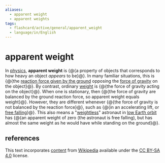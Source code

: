 ```yaml
---
aliases:
  - apparent weight
  - apparent weights
tags:
  - flashcard/active/general/apparent_weight
  - language/in/English
---
```


# apparent weight

In [physics](physics.md), __apparent weight__ is {@{a property of objects that corresponds to how heavy an object _appears_ to be}@}. In many familiar situations, this is {@{the [reaction force given by the ground](ground%20reaction%20force.md) opposing the [force of gravity](gravity.md) on the object}@}. By contrast, ordinary [weight](weight.md) is {@{the force of gravity acting on the object}@}. When one is stationary, then {@{the force of gravity are balanced by the ground reaction force, so apparent weight equals weight}@}. However, they are different whenever {@{the force of gravity is not balanced by the reaction force}@}, such as {@{in an accelerating lift, or [free falling](free%20fall.md)}@}. This also means a "[weightless](weightlessness.md)" astronaut in [low Earth orbit](low%20Earth%20orbit.md) has {@{an apparent weight of zero (the astronaut is free falling), but has almost the same weight as he would have while standing on the ground}@}.

## references

This text incorporates [content](https://en.wikipedia.org/wiki/apparent_weight) from [Wikipedia](Wikipedia.md) available under the [CC BY-SA 4.0](https://creativecommons.org/licenses/by-sa/4.0/) license.
